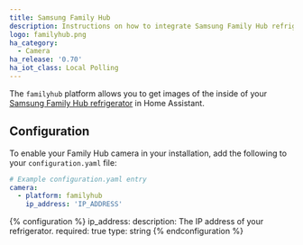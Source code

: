 ```yaml
---
title: Samsung Family Hub
description: Instructions on how to integrate Samsung Family Hub refrigerator cameras within Home Assistant.
logo: familyhub.png
ha_category:
  - Camera
ha_release: '0.70'
ha_iot_class: Local Polling
---
```


The `familyhub` platform allows you to get images of the inside of your [Samsung Family Hub refrigerator](https://www.samsung.com/us/explore/family-hub-refrigerator/connected-hub/) in Home Assistant.

## Configuration

To enable your Family Hub camera in your installation, add the following to your `configuration.yaml` file:

```yaml
# Example configuration.yaml entry
camera:
  - platform: familyhub
    ip_address: 'IP_ADDRESS'
```

{% configuration %}
ip_address:
  description: The IP address of your refrigerator.
  required: true
  type: string
{% endconfiguration %}
